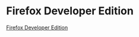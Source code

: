 # Firefox Developer Edition

[Firefox Developer Edition](https://www.mozilla.org/en-US/firefox/developer/)
